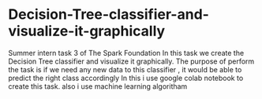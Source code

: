 # Decision-Tree-classifier-and-visualize-it-graphically
Summer intern task 3 of The Spark Foundation
In this task we create the Decision Tree classifier and visualize it graphically. 
The purpose of perform the task is if we need any new data to this classifier , 
it would be able to predict the right class accordingly
In this i use google colab notebook to create this task. also i use machine learning algoritham
